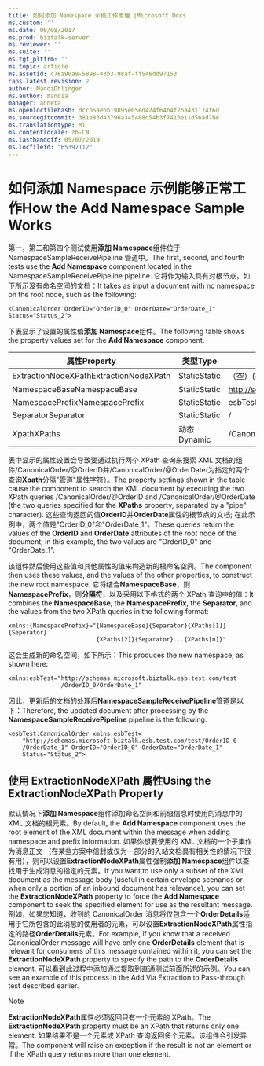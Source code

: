 ```yaml
---
title: 如何添加 Namespace 示例工作原理 |Microsoft Docs
ms.custom: ''
ms.date: 06/08/2017
ms.prod: biztalk-server
ms.reviewer: ''
ms.suite: ''
ms.tgt_pltfrm: ''
ms.topic: article
ms.assetid: c76a90a9-5898-43b3-98af-ff546dd97153
caps.latest.revision: 2
author: MandiOhlinger
ms.author: mandia
manager: anneta
ms.openlocfilehash: dccb5aebb19895e05ed424f64b4f2ba431174f6d
ms.sourcegitcommit: 381e83d43796a345488d54b3f7413e11d56ad7be
ms.translationtype: MT
ms.contentlocale: zh-CN
ms.lasthandoff: 05/07/2019
ms.locfileid: "65397112"
---
```

# <a name="how-the-add-namespace-sample-works"></a><span data-ttu-id="3ebd1-102">如何添加 Namespace 示例能够正常工作</span><span class="sxs-lookup"><span data-stu-id="3ebd1-102">How the Add Namespace Sample Works</span></span>
<span data-ttu-id="3ebd1-103">第一，第二和第四个测试使用**添加 Namespace**组件位于 NamespaceSampleReceivePipeline 管道中。</span><span class="sxs-lookup"><span data-stu-id="3ebd1-103">The first, second, and fourth tests use the **Add Namespace** component located in the NamespaceSampleReceivePipeline pipeline.</span></span> <span data-ttu-id="3ebd1-104">它将作为输入具有对根节点，如下所示没有命名空间的文档：</span><span class="sxs-lookup"><span data-stu-id="3ebd1-104">It takes as input a document with no namespace on the root node, such as the following:</span></span>  

```  
<CanonicalOrder OrderID="OrderID_0" OrderDate="OrderDate_1" Status="Status_2">  
```  

 <span data-ttu-id="3ebd1-105">下表显示了设置的属性值**添加 Namespace**组件。</span><span class="sxs-lookup"><span data-stu-id="3ebd1-105">The following table shows the property values set for the **Add Namespace** component.</span></span>  


|      <span data-ttu-id="3ebd1-106">属性</span><span class="sxs-lookup"><span data-stu-id="3ebd1-106">Property</span></span>       |  <span data-ttu-id="3ebd1-107">类型</span><span class="sxs-lookup"><span data-stu-id="3ebd1-107">Type</span></span>   |                          <span data-ttu-id="3ebd1-108">ReplTest1</span><span class="sxs-lookup"><span data-stu-id="3ebd1-108">Value</span></span>                           |
|---------------------|---------|----------------------------------------------------------|
| <span data-ttu-id="3ebd1-109">ExtractionNodeXPath</span><span class="sxs-lookup"><span data-stu-id="3ebd1-109">ExtractionNodeXPath</span></span> | <span data-ttu-id="3ebd1-110">Static</span><span class="sxs-lookup"><span data-stu-id="3ebd1-110">Static</span></span>  |                         <span data-ttu-id="3ebd1-111">（空）</span><span class="sxs-lookup"><span data-stu-id="3ebd1-111">(empty)</span></span>                          |
|    <span data-ttu-id="3ebd1-112">NamespaceBase</span><span class="sxs-lookup"><span data-stu-id="3ebd1-112">NamespaceBase</span></span>    | <span data-ttu-id="3ebd1-113">Static</span><span class="sxs-lookup"><span data-stu-id="3ebd1-113">Static</span></span>  |    http://schemas.microsoft.biztalk.esb.test.com/test    |
|   <span data-ttu-id="3ebd1-114">NamespacePrefix</span><span class="sxs-lookup"><span data-stu-id="3ebd1-114">NamespacePrefix</span></span>   | <span data-ttu-id="3ebd1-115">Static</span><span class="sxs-lookup"><span data-stu-id="3ebd1-115">Static</span></span>  |                         <span data-ttu-id="3ebd1-116">esbTest</span><span class="sxs-lookup"><span data-stu-id="3ebd1-116">esbTest</span></span>                          |
|      <span data-ttu-id="3ebd1-117">Separator</span><span class="sxs-lookup"><span data-stu-id="3ebd1-117">Separator</span></span>      | <span data-ttu-id="3ebd1-118">Static</span><span class="sxs-lookup"><span data-stu-id="3ebd1-118">Static</span></span>  |                            /                             |
|       <span data-ttu-id="3ebd1-119">Xpath</span><span class="sxs-lookup"><span data-stu-id="3ebd1-119">XPaths</span></span>        | <span data-ttu-id="3ebd1-120">动态</span><span class="sxs-lookup"><span data-stu-id="3ebd1-120">Dynamic</span></span> | <span data-ttu-id="3ebd1-121">/CanonicalOrder/@OrderID&#124;/CanonicalOrder/@OrderDate</span><span class="sxs-lookup"><span data-stu-id="3ebd1-121">/CanonicalOrder/@OrderID&#124;/CanonicalOrder/@OrderDate</span></span> |

 <span data-ttu-id="3ebd1-122">表中显示的属性设置会导致要通过执行两个 XPath 查询来搜索 XML 文档的组件/CanonicalOrder/@OrderID并/CanonicalOrder/@OrderDate(为指定的两个查询**Xpath**分隔"管道"属性字符）。</span><span class="sxs-lookup"><span data-stu-id="3ebd1-122">The property settings shown in the table cause the component to search the XML document by executing the two XPath queries /CanonicalOrder/@OrderID and /CanonicalOrder/@OrderDate (the two queries specified for the **XPaths** property, separated by a "pipe" character).</span></span> <span data-ttu-id="3ebd1-123">这些查询返回的值**OrderID**并**OrderDate**属性的根节点的文档; 在此示例中，两个值是"OrderID_0"和"OrderDate_1"。</span><span class="sxs-lookup"><span data-stu-id="3ebd1-123">These queries return the values of the **OrderID** and **OrderDate** attributes of the root node of the document; in this example, the two values are "OrderID_0" and "OrderDate_1".</span></span>  

 <span data-ttu-id="3ebd1-124">该组件然后使用这些值和其他属性的值来构造新的根命名空间。</span><span class="sxs-lookup"><span data-stu-id="3ebd1-124">The component then uses these values, and the values of the other properties, to construct the new root namespace.</span></span> <span data-ttu-id="3ebd1-125">它将结合**NamespaceBase**，则**NamespacePrefix**，则**分隔符**，以及采用以下格式的两个 XPath 查询中的值：</span><span class="sxs-lookup"><span data-stu-id="3ebd1-125">It combines the **NamespaceBase**, the **NamespacePrefix**, the **Separator**, and the values from the two XPath queries in the following format:</span></span>  

```  
xmlns:{NamespacePrefix}="{NamespaceBase}{Separator}{XPaths[1]}{Seperator}  
                         {XPaths[2]}{Separator}...{XPaths[n]}"  
```  

 <span data-ttu-id="3ebd1-126">这会生成新的命名空间，如下所示：</span><span class="sxs-lookup"><span data-stu-id="3ebd1-126">This produces the new namespace, as shown here:</span></span>  

```  
xmlns:esbTest="http://schemas.microsoft.biztalk.esb.test.com/test  
               /OrderID_0/OrderDate_1"  
```  

 <span data-ttu-id="3ebd1-127">因此，更新后的文档的处理后**NamespaceSampleReceivePipeline**管道是以下：</span><span class="sxs-lookup"><span data-stu-id="3ebd1-127">Therefore, the updated document after processing by the **NamespaceSampleReceivePipeline** pipeline is the following:</span></span>  

```  
<esbTest:CanonicalOrder xmlns:esbTest=  
    "http://schemas.microsoft.biztalk.esb.test.com/test/OrderID_0  
    /OrderDate_1" OrderID="OrderID_0" OrderDate="OrderDate_1"   
    Status="Status_2">  
```  

## <a name="using-the-extractionnodexpath-property"></a><span data-ttu-id="3ebd1-128">使用 ExtractionNodeXPath 属性</span><span class="sxs-lookup"><span data-stu-id="3ebd1-128">Using the ExtractionNodeXPath Property</span></span>  
 <span data-ttu-id="3ebd1-129">默认情况下**添加 Namespace**组件添加命名空间和前缀信息时使用的消息中的 XML 文档的根元素。</span><span class="sxs-lookup"><span data-stu-id="3ebd1-129">By default, the **Add Namespace** component uses the root element of the XML document within the message when adding namespace and prefix information.</span></span> <span data-ttu-id="3ebd1-130">如果你想要使用的 XML 文档的一个子集作为消息正文 （在某些方案中信封或仅为一部分的入站文档具有相关性的情况下很有用），则可以设置**ExtractionNodeXPath**属性强制**添加 Namespace**组件以查找用于生成消息的指定的元素。</span><span class="sxs-lookup"><span data-stu-id="3ebd1-130">If you want to use only a subset of the XML document as the message body (useful in certain envelope scenarios or when only a portion of an inbound document has relevance), you can set the **ExtractionNodeXPath** property to force the **Add Namespace** component to seek the specified element for use as the resultant message.</span></span> <span data-ttu-id="3ebd1-131">例如，如果您知道，收到的 CanonicalOrder 消息将仅包含一个**OrderDetails**适用于它所包含的此消息的使用者的元素，可以设置**ExtractionNodeXPath**属性指定的路径**OrderDetails**元素。</span><span class="sxs-lookup"><span data-stu-id="3ebd1-131">For example, if you know that a received CanonicalOrder message will have only one **OrderDetails** element that is relevant for consumers of this message contained within it, you can set the **ExtractionNodeXPath** property to specify the path to the **OrderDetails** element.</span></span> <span data-ttu-id="3ebd1-132">可以看到此过程中添加通过提取到直通测试前面所述的示例。</span><span class="sxs-lookup"><span data-stu-id="3ebd1-132">You can see an example of this process in the Add Via Extraction to Pass-through test described earlier.</span></span>  

> [!NOTE]
>  <span data-ttu-id="3ebd1-133">**ExtractionNodeXPath**属性必须返回只有一个元素的 XPath。</span><span class="sxs-lookup"><span data-stu-id="3ebd1-133">The **ExtractionNodeXPath** property must be an XPath that returns only one element.</span></span> <span data-ttu-id="3ebd1-134">如果结果不是一个元素或 XPath 查询返回多个元素，该组件会引发异常。</span><span class="sxs-lookup"><span data-stu-id="3ebd1-134">The component will raise an exception if the result is not an element or if the XPath query returns more than one element.</span></span>